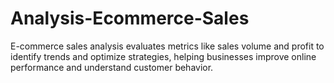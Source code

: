 # Analysis-Ecommerce-Sales
E-commerce sales analysis evaluates metrics like sales volume and profit  to identify trends and optimize strategies, helping businesses improve online performance and understand customer behavior.

